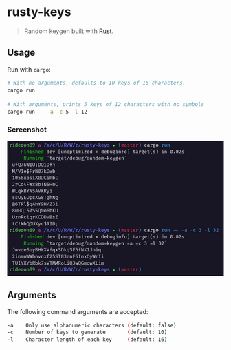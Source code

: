 # rusty-keys

> Random keygen built with [Rust](https://www.rust-lang.org/).

## Usage

Run with `cargo`:

```bash
# With no arguments, defaults to 10 keys of 16 characters.
cargo run

# With arguments, prints 5 keys of 12 characters with no symbols
cargo run -- -a -c 5 -l 12
```

### Screenshot

<img src="https://raw.githubusercontent.com/rideron89/rusty-keys/master/screenshot.png">

## Arguments

The following command arguments are accepted:

```bash
-a    Only use alphanumeric characters (default: false)
-c    Number of keys to generate       (default: 10)
-l    Character length of each key     (default: 16)
```
